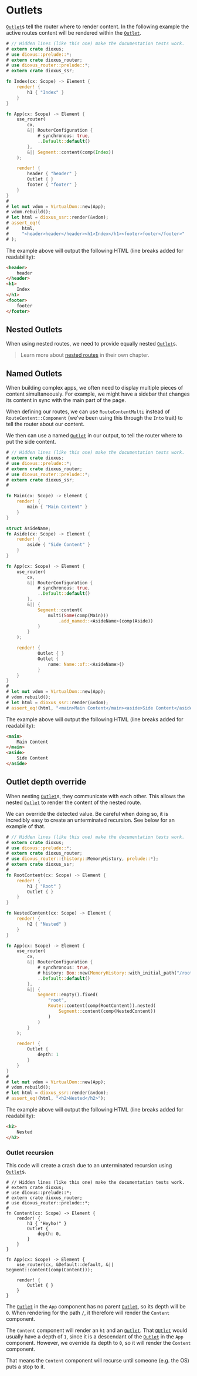 # Outlets

[`Outlet`]s tell the router where to render content. In the following example
the active routes content will be rendered within the [`Outlet`].

```rust
# // Hidden lines (like this one) make the documentation tests work.
# extern crate dioxus;
# use dioxus::prelude::*;
# extern crate dioxus_router;
# use dioxus_router::prelude::*;
# extern crate dioxus_ssr;

fn Index(cx: Scope) -> Element {
    render! {
        h1 { "Index" }
    }
}

fn App(cx: Scope) -> Element {
    use_router(
        cx,
        &|| RouterConfiguration {
            # synchronous: true,
            ..Default::default()
        },
        &|| Segment::content(comp(Index))
    );

    render! {
        header { "header" }
        Outlet { }
        footer { "footer" }
    }
}
#
# let mut vdom = VirtualDom::new(App);
# vdom.rebuild();
# let html = dioxus_ssr::render(&vdom);
# assert_eq!(
#     html,
#     "<header>header</header><h1>Index</h1><footer>footer</footer>"
# );
```

The example above will output the following HTML (line breaks added for
readability):
```html
<header>
    header
</header>
<h1>
    Index
</h1>
<footer>
    footer
</footer>
```

## Nested Outlets
When using nested routes, we need to provide equally nested [`Outlet`]s.

> Learn more about [nested routes](./routes/nested.md) in their own chapter.

## Named Outlets
When building complex apps, we often need to display multiple pieces of content
simultaneously. For example, we might have a sidebar that changes its content in
sync with the main part of the page.

When defining our routes, we can use `RouteContentMulti` instead of
`RouteContent::Component` (we've been using this through the `Into` trait) to
tell the router about our content.

We then can use a named [`Outlet`] in our output, to tell the router where to
put the side content.

```rust
# // Hidden lines (like this one) make the documentation tests work.
# extern crate dioxus;
# use dioxus::prelude::*;
# extern crate dioxus_router;
# use dioxus_router::prelude::*;
# extern crate dioxus_ssr;
#

fn Main(cx: Scope) -> Element {
    render! {
        main { "Main Content" }
    }
}

struct AsideName;
fn Aside(cx: Scope) -> Element {
    render! {
        aside { "Side Content" }
    }
}

fn App(cx: Scope) -> Element {
    use_router(
        cx,
        &|| RouterConfiguration {
            # synchronous: true,
            ..Default::default()
        },
        &|| {
            Segment::content(
                multi(Some(comp(Main)))
                    .add_named::<AsideName>(comp(Aside))
            )
        }
    );

    render! {
            Outlet { }
            Outlet {
                name: Name::of::<AsideName>()
            }
    }
}
#
# let mut vdom = VirtualDom::new(App);
# vdom.rebuild();
# let html = dioxus_ssr::render(&vdom);
# assert_eq!(html, "<main>Main Content</main><aside>Side Content</aside>");
```

The example above will output the following HTML (line breaks added for
readability):
```html
<main>
    Main Content
</main>
<aside>
    Side Content
</aside>
```

## Outlet depth override
When nesting [`Outlet`]s, they communicate with each other. This allows the
nested [`Outlet`] to render the content of the nested route.

We can override the detected value. Be careful when doing so, it is incredibly
easy to create an unterminated recursion. See below for an example of that.

```rust
# // Hidden lines (like this one) make the documentation tests work.
# extern crate dioxus;
# use dioxus::prelude::*;
# extern crate dioxus_router;
# use dioxus_router::{history::MemoryHistory, prelude::*};
# extern crate dioxus_ssr;
#
fn RootContent(cx: Scope) -> Element {
    render! {
        h1 { "Root" }
        Outlet { }
    }
}

fn NestedContent(cx: Scope) -> Element {
    render! {
        h2 { "Nested" }
    }
}

fn App(cx: Scope) -> Element {
    use_router(
        cx,
        &|| RouterConfiguration {
            # synchronous: true,
            # history: Box::new(MemoryHistory::with_initial_path("/root").unwrap()),
            ..Default::default()
        },
        &|| {
            Segment::empty().fixed(
                "root",
                Route::content(comp(RootContent)).nested(
                    Segment::content(comp(NestedContent))
                )
            )
        }
    );

    render! {
        Outlet {
            depth: 1
        }
    }
}
#
# let mut vdom = VirtualDom::new(App);
# vdom.rebuild();
# let html = dioxus_ssr::render(&vdom);
# assert_eq!(html, "<h2>Nested</h2>");
```

The example above will output the following HTML (line breaks added for
readability):
```html
<h2>
    Nested
</h2>
```

### Outlet recursion
This code will create a crash due to an unterminated recursion using
[`Outlet`]s.

```rust,no_run
# // Hidden lines (like this one) make the documentation tests work.
# extern crate dioxus;
# use dioxus::prelude::*;
# extern crate dioxus_router;
# use dioxus_router::prelude::*;
#
fn Content(cx: Scope) -> Element {
    render! {
        h1 { "Heyho!" }
        Outlet {
            depth: 0,
        }
    }
}

fn App(cx: Scope) -> Element {
    use_router(cx, &Default::default, &|| Segment::content(comp(Content)));

    render! {
        Outlet { }
    }
}
```

The [`Outlet`] in the `App` component has no parent [`Outlet`], so its depth
will be `0`. When rendering for the path `/`, it therefore will render the
`Content` component.

The `Content` component will render an `h1` and an [`Outlet`]. That [`OUtlet`]
would usually have a depth of `1`, since it is a descendant of the [`Outlet`] in
the `App` component. However, we override its depth to `0`, so it will render
the `Content` component.

That means the `Content` component will recurse until someone (e.g. the OS) puts
a stop to it.

[`Outlet`]: https://docs.rs/dioxus-router/latest/dioxus_router/components/fn.Outlet.html
